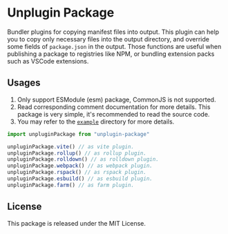 # Unplugin Package

Bundler plugins for copying manifest files into output.
This plugin can help you to copy only necessary files into
the output directory, and override some fields of `package.json` in the output.
Those functions are useful when publishing a package to registries like NPM,
or bundling extension packs such as VSCode extensions.

## Usages

1. Only support ESModule (esm) package, CommonJS is not supported.
2. Read corresponding comment documentation for more details.
   This package is very simple, it's recommended to read the source code.
3. You may refer to the [`example`](./example) directory for more details.

```ts
import unpluginPackage from "unplugin-package"

unpluginPackage.vite() // as vite plugin.
unpluginPackage.rollup() // as rollup plugin.
unpluginPackage.rolldown() // as rolldown plugin.
unpluginPackage.webpack() // as webpack plugin.
unpluginPackage.rspack() // as rspack plugin.
unpluginPackage.esbuild() // as esbuild plugin.
unpluginPackage.farm() // as farm plugin.
```

## License

This package is released under the MIT License.
